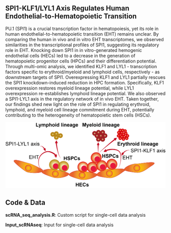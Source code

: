 ## SPI1-KLF1/LYL1 Axis Regulates Human Endothelial-to-Hematopoietic Transition
PU.1 (SPI1) is a crucial transcription factor in hematopoiesis, yet its role in human endothelial-to-hematopoietic transition (EHT) remains unclear. By comparing the human in vivo and in vitro EHT transcriptomes, we observed similarities in the transcriptional profiles of SPI1, suggesting its regulatory role in EHT. Knocking down SPI1 in in vitro-generated hemogenic endothelial cells (HECs) led to a decrease in the generation of hematopoietic progenitor cells (HPCs) and their differentiation potential. Through multi-omic analysis, we identified KLF1 and LYL1 - transcription factors specific to erythroid/myeloid and lymphoid cells, respectively - as downstream targets of SPI1. Overexpressing KLF1 and LYL1 partially rescues the SPI1 knockdown-induced reduction in HPC formation. Specifically, KLF1 overexpression restores myeloid lineage potential, while LYL1 overexpression re-establishes lymphoid lineage potential. We also observed a SPI1-LYL1 axis in the regulatory network of in vivo EHT. Taken together, our findings shed new light on the role of SPI1 in regulating erythroid, lymphoid, and myeloid cell lineage commitment during EHT, potentially contributing to the heterogeneity of hematopoietic stem cells (HSCs).

![image](https://github.com/YenLab/Human_SPI1_Regulate_EHT/blob/master/GraphSummary.png)

## Code & Data
**scRNA_seq_analysis.R**: Custom script for single-cell data analysis

**Input_scRNAseq**: Input for single-cell data analysis
